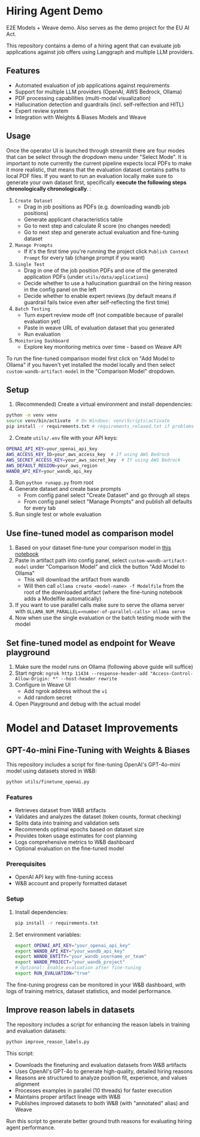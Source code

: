 # Hiring Agent Demo
E2E Models + Weave demo. Also serves as the demo project for the EU AI Act. 

This repository contains a demo of a hiring agent that can evaluate job applications against job offers using Langgraph and multiple LLM providers.

## Features
- Automated evaluation of job applications against requirements
- Support for multiple LLM providers (OpenAI, AWS Bedrock, Ollama)
- PDF processing capabilities (multi-modal visualization)
- Hallucination detection and guardrails (incl. self-relfection and HITL)
- Expert review system
- Integration with Weights & Biases Models and Weave

## Usage
Once the operator UI is launched through streamlit there are four modes that can be select through the dropdown menu under "Select Mode". It is important to note currently the current pipeline expects local PDFs to make it more realistic, that means that the evaluation dataset contains paths to local PDF files. If you want to run an evaluation locally make sure to generate your own dataset first, specifically **execute the following steps chronologically chronologically**. : 
1. `Create Dataset`
    - Drag in job positions as PDFs (e.g. downloading wandb job positions)
    - Generate applicant characteristics table
    - Go to next step and calculate R score (no changes needed)
    - Go to next step and generate actual evaluation and fine-tuning dataset
2. `Manage Prompts`
    - If it's the first time you're running the project click `Publish Context Prompt` for every tab (change prompt if you want)
3. `Single Test`
    - Drag in one of the job position PDFs and one of the generated application PDFs (under `utils/data/applications`)
    - Decide whether to use a hallucination guardrail on the hiring reason in the config panel on the left
    - Decide whether to enable expert reviews (by default means if guardrail fails twice even after self-reflecting the first time)
4. `Batch Testing`
    - Turn expert review mode off (not compatible because of parallel evaluation yet)
    - Paste in weave URL of evaluation dataset that you generated
    - Run evaluation
5. `Monitoring Dashboard`
    - Explore key monitoring metrics over time - based on Weave API

To run the fine-tuned comparison model first click on "Add Model to Ollama" if you haven't yet installed the model locally and then select `custom-wandb-artifact-model` in the "Comparison Model" dropdown.

## Setup
1. (Recommended) Create a virtual environment and install dependencies:
```bash
python -m venv venv
source venv/bin/activate  # On Windows: venv\Scripts\activate
pip install -r requirements.txt # requirements_relaxed.txt if problems
```
2. Create `utils/.env` file with your API keys:
```bash
OPENAI_API_KEY=your_openai_api_key
AWS_ACCESS_KEY_ID=your_aws_access_key  # If using AWS Bedrock
AWS_SECRET_ACCESS_KEY=your_aws_secret_key  # If using AWS Bedrock
AWS_DEFAULT_REGION=your_aws_region  
WANDB_API_KEY=your_wandb_api_key 
```
3. Run `python runapp.py` from root
4. Generate dataset and create base prompts
    - From config panel select "Create Dataset" and go through all steps
    - From config panel select "Manage Prompts" and publish all defaults for every tab
5. Run single test or whole evaluation

## Use fine-tuned model as comparison model
1. Based on your dataset fine-tune your comparison model in [this notebook](https://colab.research.google.com/drive/1zfhbL9KwUbbCcSvy46alJDCZY7TwSVIO?usp=sharing)
2. Paste in artifact path into config panel, select `custom-wandb-artifact-model` under "Comparison Model" and click the button "Add Model to Ollama"
    - This will download the artifact from wandb
    - Will then call `ollama create <model-name> -f Modelfile` from the root of the downloaded artifact (where the fine-tuning notebook adds a Modelfile automatically)
3. If you want to use parallel calls make sure to serve the ollama server with `OLLAMA_NUM_PARALLEL=<number-of-parallel-calls> ollama serve`
4. Now when use the single evaluation or the batch testing mode with the model

## Set fine-tuned model as endpoint for Weave playground
1. Make sure the model runs on Ollama (following above guide will suffice)
2. Start ngrok: `ngrok http 11434 --response-header-add "Access-Control-Allow-Origin: *" --host-header rewrite`
3. Configure in Weave UI
    - Add ngrok address without the `v1`
    - Add random secret
4. Open Playground and debug with the actual model

# Model and Dataset Improvements
## GPT-4o-mini Fine-Tuning with Weights & Biases

This repository includes a script for fine-tuning OpenAI's GPT-4o-mini model using datasets stored in W&B:

```bash
python utils/finetune_openai.py
```

### Features
- Retrieves dataset from W&B artifacts
- Validates and analyzes the dataset (token counts, format checking)
- Splits data into training and validation sets
- Recommends optimal epochs based on dataset size
- Provides token usage estimates for cost planning
- Logs comprehensive metrics to W&B dashboard
- Optional evaluation on the fine-tuned model

### Prerequisites
- OpenAI API key with fine-tuning access
- W&B account and properly formatted dataset

### Setup
1. Install dependencies:
   ```bash
   pip install -r requirements.txt
   ```

2. Set environment variables:
   ```bash
   export OPENAI_API_KEY="your_openai_api_key"
   export WANDB_API_KEY="your_wandb_api_key" 
   export WANDB_ENTITY="your_wandb_username_or_team"
   export WANDB_PROJECT="your_wandb_project"
   # Optional: Enable evaluation after fine-tuning
   export RUN_EVALUATION="true"
   ```

The fine-tuning progress can be monitored in your W&B dashboard, with logs of training metrics, dataset statistics, and model performance.

## Improve reason labels in datasets
The repository includes a script for enhancing the reason labels in training and evaluation datasets:
```bash
python improve_reason_labels.py
```

This script:
- Downloads the finetuning and evaluation datasets from W&B artifacts
- Uses OpenAI's GPT-4o to generate high-quality, detailed hiring reasons
- Reasons are structured to analyze position fit, experience, and values alignment
- Processes examples in parallel (10 threads) for faster execution
- Maintains proper artifact lineage with W&B
- Publishes improved datasets to both W&B (with "annotated" alias) and Weave

Run this script to generate better ground truth reasons for evaluating hiring agent performance.